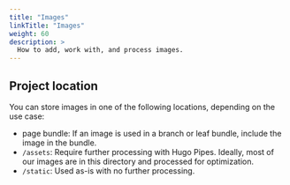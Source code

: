 ```yaml
---
title: "Images"
linkTitle: "Images"
weight: 60
description: >
  How to add, work with, and process images.
---
```


## Project location

You can store images in one of the following locations, depending on the use case:
- page bundle: If an image is used in a branch or leaf bundle, include the image in the bundle.
- `/assets`: Require further processing with Hugo Pipes. Ideally, most of our images are in this directory and processed for optimization.
- `/static`: Used as-is with no further processing.